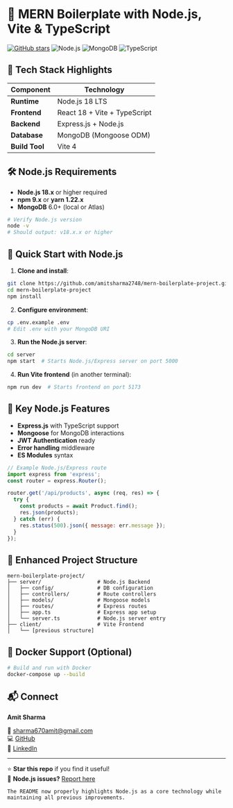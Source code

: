 
# 🚀 MERN Boilerplate with Node.js, Vite & TypeScript

[![GitHub stars](https://img.shields.io/github/stars/amitsharma2748/mern-boilerplate-project?style=social)](https://github.com/amitsharma2748/mern-boilerplate-project/stargazers)
![Node.js](https://img.shields.io/badge/Node.js-18.x-green)
![MongoDB](https://img.shields.io/badge/MongoDB-6.0+-brightgreen)
![TypeScript](https://img.shields.io/badge/TypeScript-5.0+-blue)

## 🌟 Tech Stack Highlights
| Component       | Technology                          |
|-----------------|-------------------------------------|
| **Runtime**     | Node.js 18 LTS                      |
| **Frontend**    | React 18 + Vite + TypeScript        |
| **Backend**     | Express.js + Node.js                |
| **Database**    | MongoDB (Mongoose ODM)              |
| **Build Tool**  | Vite 4                              |

## 🛠️ Node.js Requirements
- **Node.js 18.x** or higher required
- **npm 9.x** or **yarn 1.22.x**
- **MongoDB** 6.0+ (local or Atlas)

```bash
# Verify Node.js version
node -v
# Should output: v18.x.x or higher
```

## 🚀 Quick Start with Node.js

1. **Clone and install**:
```bash
git clone https://github.com/amitsharma2748/mern-boilerplate-project.git
cd mern-boilerplate-project
npm install
```

2. **Configure environment**:
```bash
cp .env.example .env
# Edit .env with your MongoDB URI
```

3. **Run the Node.js server**:
```bash
cd server
npm start  # Starts Node.js/Express server on port 5000
```

4. **Run Vite frontend** (in another terminal):
```bash
npm run dev  # Starts frontend on port 5173
```

## 🔧 Key Node.js Features
- **Express.js** with TypeScript support
- **Mongoose** for MongoDB interactions
- **JWT Authentication** ready
- **Error handling** middleware
- **ES Modules** syntax

```javascript
// Example Node.js/Express route
import express from 'express';
const router = express.Router();

router.get('/api/products', async (req, res) => {
  try {
    const products = await Product.find();
    res.json(products);
  } catch (err) {
    res.status(500).json({ message: err.message });
  }
});
```

## 📂 Enhanced Project Structure
```
mern-boilerplate-project/
├── server/                  # Node.js Backend
│   ├── config/              # DB configuration
│   ├── controllers/         # Route controllers
│   ├── models/              # Mongoose models
│   ├── routes/              # Express routes
│   ├── app.ts               # Express app setup
│   └── server.ts            # Node.js server entry
├── client/                  # Vite Frontend
│   └── [previous structure]
```

## 🐳 Docker Support (Optional)
```bash
# Build and run with Docker
docker-compose up --build
```

## 📬 Connect
**Amit Sharma**  
  
📧 sharma670amit@gmail.com  
💻 [GitHub](https://github.com/amitsharma2748)  
🔗 [LinkedIn](https://www.linkedin.com/in/amit-sharma-071654158/)

---
⭐ **Star this repo** if you find it useful!  
🐞 **Node.js issues?** [Report here](https://github.com/amitsharma2748/mern-boilerplate-project/issues)
```
The README now properly highlights Node.js as a core technology while maintaining all previous improvements.
